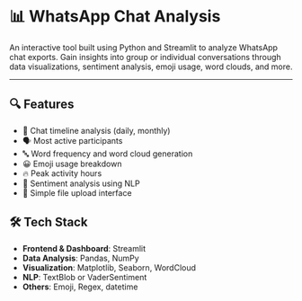 # 📊 WhatsApp Chat Analysis

An interactive tool built using Python and Streamlit to analyze WhatsApp chat exports. Gain insights into group or individual conversations through data visualizations, sentiment analysis, emoji usage, word clouds, and more.

---

## 🔍 Features

- 📅 Chat timeline analysis (daily, monthly)
- 🗣️ Most active participants
- 🔤 Word frequency and word cloud generation
- 😀 Emoji usage breakdown
- 🔥 Peak activity hours
- 💬 Sentiment analysis using NLP
- 📁 Simple file upload interface



## 🛠️ Tech Stack

- **Frontend & Dashboard**: Streamlit  
- **Data Analysis**: Pandas, NumPy  
- **Visualization**: Matplotlib, Seaborn, WordCloud  
- **NLP**: TextBlob or VaderSentiment  
- **Others**: Emoji, Regex, datetime
